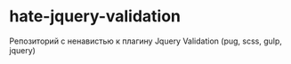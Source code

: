 # hate-jquery-validation
Репозиторий с ненавистью к плагину Jquery Validation (pug, scss, gulp, jquery)
